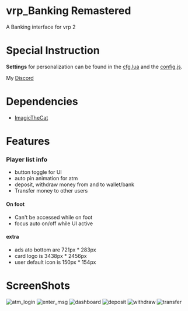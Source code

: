# vrp_Banking Remastered

A Banking interface for vrp 2

# Special Instruction
**Settings** for personalization can be found in the [cfg.lua](https://github.com/Boss-Man-Dev/vrp_banking/blob/main/vrp_banking/cfg/cfg.lua) and the [config.js](https://github.com/Boss-Man-Dev/vrp_banking/blob/main/vrp_banking/cfg/html/js/config.js).

My [Discord](http://discord.gg/BSeFZFxsbb/)

# Dependencies

* [ImagicTheCat](https://github.com/ImagicTheCat/vRP)

# Features

### Player list info
* button toggle for UI
* auto pin animation for atm
* deposit, withdraw money from and to wallet/bank
* Transfer money to other users

#### On foot
* Can't be accessed while on foot
* focus auto on/off while UI active

#### extra
* ads ato bottom are 721px * 283px
* card logo is 3438px * 2456px
* user default icon is 150px * 154px


# ScreenShots
![atm_login](https://user-images.githubusercontent.com/54071671/150079517-389f06c8-b4a1-42cf-8da5-6acbd4fe914e.png)
![enter_msg](https://user-images.githubusercontent.com/54071671/150079508-2b0eafc2-f11d-4d99-b181-23eb815d107d.png)
![dashboard](https://user-images.githubusercontent.com/54071671/150079531-38fc86f6-9ee8-4ddc-aac5-fbad137a0861.png)
![deposit](https://user-images.githubusercontent.com/54071671/150079546-f15e36e6-8704-4290-af8a-9bfff5289610.png)
![withdraw](https://user-images.githubusercontent.com/54071671/150079551-28da1ab9-14a4-4bb8-bcaa-5c2e3c4ce46c.png)
![transfer](https://user-images.githubusercontent.com/54071671/150079565-c10fff5f-5a7f-4af6-99fd-87a50bc46981.png)
